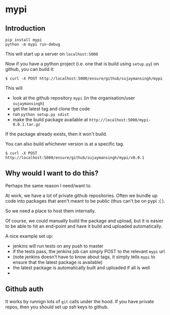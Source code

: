 # mypi


## Introduction

```
pip install mypi
python -m mypi run-debug
```

This will start up a server on `localhost:5000`

Now if you have a python project (i.e. one that is build using `setup.py`) on github, you can build it:

```
$ curl -X POST http://localhost:5000/ensure/github/sujaymansingh/mypi
```

This will

* look at the github repository `mypi` (in the organisation/user `sujaymansingh`)
* get the latest tag and clone the code
* run `python setup.py sdist`
* make the build package available at `http://localhost:5000/mypi-0.0.1.tar.gz`

If the package already exists, then it won't build.

You can also build whichever version is at a specific tag.

```
$ curl -X POST http://localhost:5000/ensure/github/sujaymansingh/mypi/v0.0.1
```

## Why would I want to do this?

Perhaps the same reason I need/want to.

At work, we have a lot of private github repositories. Often we bundle up code
into packages that aren't meant to be public (thus can't be on pypi :( ).

So we need a place to host them internally.

Of course, we could manually build the package and upload, but it is easier
to be able to hit an end-point and have it build and uploaded automatically.

A nice example set up:

* jenkins will run tests on any push to master
* if the tests pass, the jenkins job can simply POST to the relevant `mypi` url
* (note jenkins doesn't have to know about tags, it simply tells `mypi` to
   ensure that the latest package is available)
* the latest package is automatically built and uploaded if all is well
* 

## Github auth

It works by runnign lots of `git` calls under the hood. If you have private repos, then you should set up ssh keys to github.
